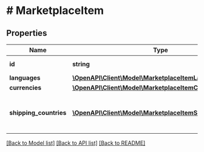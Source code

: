 # # MarketplaceItem

## Properties

Name | Type | Description | Notes
------------ | ------------- | ------------- | -------------
**id** | **string** | Marketplace id | [optional]
**languages** | [**\OpenAPI\Client\Model\MarketplaceItemLanguages**](MarketplaceItemLanguages.md) |  | [optional]
**currencies** | [**\OpenAPI\Client\Model\MarketplaceItemCurrencies**](MarketplaceItemCurrencies.md) |  | [optional]
**shipping_countries** | [**\OpenAPI\Client\Model\MarketplaceItemShippingCountry[]**](MarketplaceItemShippingCountry.md) | List of delivery countries for that marketplace | [optional]

[[Back to Model list]](../../README.md#models) [[Back to API list]](../../README.md#endpoints) [[Back to README]](../../README.md)

